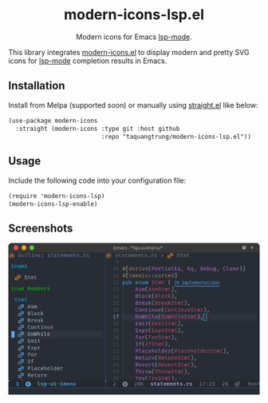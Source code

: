 <div align="center">

# modern-icons-lsp.el

Modern icons for Emacs [lsp-mode](https://github.com/emacs-lsp/lsp-mode).

</div>

This library integrates [modern-icons.el](https://github.com/taquangtrung/modern-icons.el) to display modern and pretty SVG icons for [lsp-mode](https://github.com/emacs-lsp/lsp-mode) completion results in Emacs.

## Installation

Install from Melpa (supported soon) or manually using [straight.el](https://github.com/radian-software/straight.el) like below:

```elisp
(use-package modern-icons
  :straight (modern-icons :type git :host github
                          :repo "taquangtrung/modern-icons-lsp.el"))
```

## Usage

Include the following code into your configuration file:

```elisp
(require 'modern-icons-lsp)
(modern-icons-lsp-enable)
```

## Screenshots

<p align="center">
  <img width="600" alt="Modern icons for LSP" src="screenshots/modern-icons-lsp.png"/>
</p>
